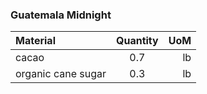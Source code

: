 ### Guatemala Midnight

| Material | Quantity | UoM |
| :---         |     :---:      |          ---: |
| cacao   | 0.7    | lb    |
| organic cane sugar     | 0.3      | lb      |
